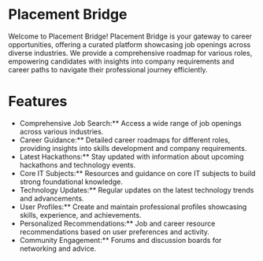 # Placement Bridge

Welcome to Placement Bridge! Placement Bridge is your gateway to career opportunities, offering a curated platform showcasing job openings across diverse industries. We provide a comprehensive roadmap for various roles, empowering candidates with insights into company requirements and career paths to navigate their professional journey efficiently.

# Features

- Comprehensive Job Search:** Access a wide range of job openings across various industries.
- Career Guidance:** Detailed career roadmaps for different roles, providing insights into skills development and company requirements.
- Latest Hackathons:** Stay updated with information about upcoming hackathons and technology events.
- Core IT Subjects:** Resources and guidance on core IT subjects to build strong foundational knowledge.
- Technology Updates:** Regular updates on the latest technology trends and advancements.
- User Profiles:** Create and maintain professional profiles showcasing skills, experience, and achievements.
- Personalized Recommendations:** Job and career resource recommendations based on user preferences and activity.
- Community Engagement:** Forums and discussion boards for networking and advice.
